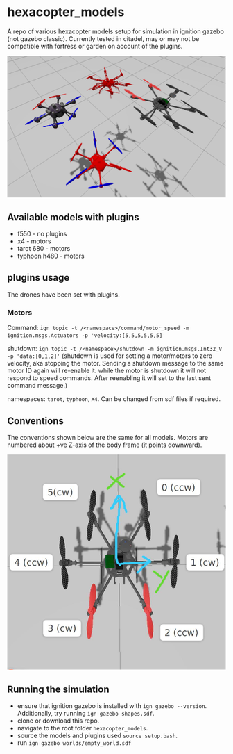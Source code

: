 # hexacopter_models
A repo of various hexacopter models setup for simulation in ignition gazebo (not gazebo classic). Currently tested in citadel, may or may not be compatible with fortress or garden on account of the plugins.

<p align="center">
<img src="./.readme_data/pic.png"/>
</p>


## Available models with plugins
* f550 - no plugins 
* x4 - motors
* tarot 680 - motors
* typhoon h480 - motors

## plugins usage
The drones have been set with plugins. 

### Motors 
Command: `ign topic -t /<namespace>/command/motor_speed -m ignition.msgs.Actuators -p 'velocity:[5,5,5,5,5,5]'`

shutdown: `ign topic -t /<namespace>/shutdown -m ignition.msgs.Int32_V -p 'data:[0,1,2]'`
(shutdown is used for setting a motor/motors to zero velocity, aka stopping the motor. Sending a shutdown message to the same motor ID again will re-enable it. while the motor is shutdown it will not respond to speed commands. After reenabling it will set to the last sent command message.)

namespaces: `tarot`, `typhoon`, `X4`. Can be changed from sdf files if required.

## Conventions
The conventions shown below are the same for all models. Motors are numbered about +ve Z-axis of the body frame (it points downward).

<p align="center">
<img src="./.readme_data/conv.jpeg"/>
</p>


## Running the simulation
* ensure that ignition gazebo is installed with `ign gazebo --version`. Additionally, try running `ign gazebo shapes.sdf`. 
* clone or download this repo.
* navigate to the root folder `hexacopter_models`.
* source the models and plugins used `source setup.bash`. 
* run `ign gazebo worlds/empty_world.sdf`